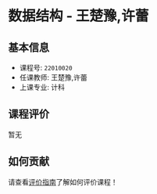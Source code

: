 # 数据结构 - 王楚豫,许蕾

## 基本信息

- 课程号: `22010020`
- 任课教师: 王楚豫,许蕾
- 上课专业: 计科

## 课程评价

暂无

## 如何贡献

请查看[评价指南](../how-to-comment.md)了解如何评价课程！
